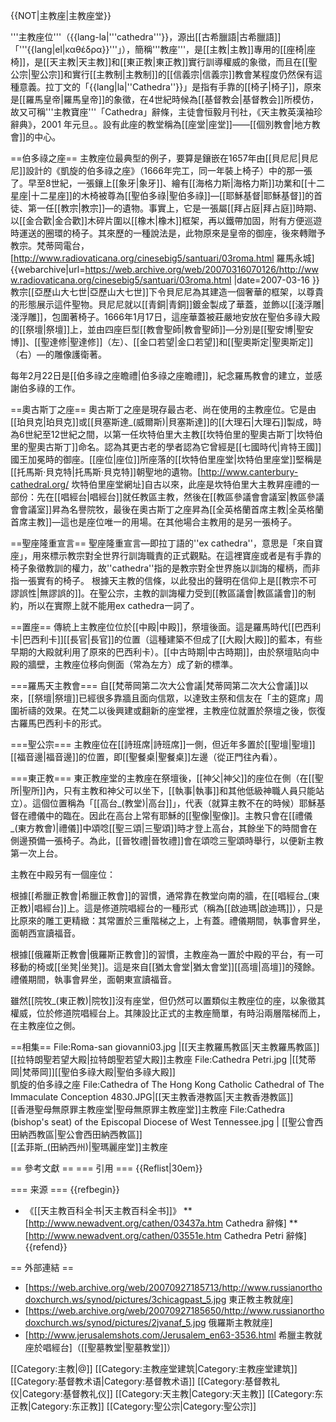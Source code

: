 {{NOT|主教座|主教座堂}}

'''主教座位'''（{{lang-la|'''cathedra'''}}，源出[[古希臘語|古希臘語]]「'''{{lang|el|καθέδρα}}'''」），簡稱'''教座'''，是[[主教|主教]]專用的[[座椅|座椅]]，是[[天主教|天主教]]和[[東正教|東正教]]實行訓導權威的象徵，而且在[[聖公宗|聖公宗]]和實行[[主教制|主教制]]的[[信義宗|信義宗]]教會某程度仍然保有這種意義。拉丁文的「{{lang|la|''Cathedra''}}」是指有手靠的[[椅子|椅子]]，原來是[[羅馬皇帝|羅馬皇帝]]的象徵，在4世紀時候為[[基督教会|基督教会]]所模仿，故又可稱'''主教寶座'''<ref>「Cathedra」辭條，主徒會恒毅月刊社，《天主教英漢袖珍辭典》，2001 年元旦。</ref>。設有此座的教堂稱為[[座堂|座堂]]——[[個別教會|地方教會]]的中心。

==伯多祿之座==
主教座位最典型的例子，要算是鑲嵌在1657年由[[貝尼尼|貝尼尼]]設計的《凱旋的伯多祿之座》（1666年完工，同一年裝上椅子）中的那一張了。早至8世紀，一張鑲上[[象牙|象牙]]、繪有[[海格力斯|海格力斯]]功業和[[十二星座|十二星座]]的木椅被尊為[[聖伯多祿|聖伯多祿]]—[[耶穌基督|耶穌基督]]的首徒、第一任[[教宗|教宗]]—的遺物。事實上，它是一張屬[[拜占庭|拜占庭]]時期、以[[金合歡|金合歡]]木碎片圍以[[橡木|橡木]]框架，再以鐵帶加固，附有方便巡遊時運送的圈環的椅子。其來歷的一種說法是，此物原來是皇帝的御座，後來轉贈予教宗。<ref>梵蒂岡電台，[http://www.radiovaticana.org/cinesebig5/santuari/03roma.html 羅馬永城] {{webarchive|url=https://web.archive.org/web/20070316070126/http://www.radiovaticana.org/cinesebig5/santuari/03roma.html |date=2007-03-16 }}</ref>教宗[[亞歷山大七世|亞歷山大七世]]下令貝尼尼為其建造一個奢華的框架，以尊貴的形態展示這件聖物。貝尼尼就以[[青銅|青銅]]鍍金製成了華蓋，並飾以[[淺浮雕|淺浮雕]]，包圍著椅子。1666年1月17日，這座華蓋被莊嚴地安放在聖伯多祿大殿的[[祭壇|祭壇]]上，並由四座巨型[[教會聖師|教會聖師]]—分別是[[聖安博|聖安博]]、[[聖達修|聖達修]]（左）、[[金口若望|金口若望]]和[[聖奧斯定|聖奧斯定]]（右）—的雕像護衛著。

每年2月22日是[[伯多祿之座瞻禮|伯多祿之座瞻禮]]，紀念羅馬教會的建立，並感謝伯多祿的工作。

==奧古斯丁之座==
奧古斯丁之座是現存最古老、尚在使用的主教座位。它是由[[珀貝克|珀貝克]]或[[貝塞斯達_(威爾斯)|貝塞斯達]]的[[大理石|大理石]]製成，時為6世紀至12世紀之間，以第一任坎特伯里大主教[[坎特伯里的聖奧古斯丁|坎特伯里的聖奧古斯丁]]命名。認為其更古老的學者認為它曾經是[[七國時代|肯特王國]]國王加冕時的御座。[[座位|座位]]所座落的[[坎特伯里座堂|坎特伯里座堂]]堅稱是[[托馬斯·貝克特|托馬斯·貝克特]]朝聖地的遺物。<ref>[http://www.canterbury-cathedral.org/ 坎特伯里座堂網址]</ref>自古以來，此座是坎特伯里大主教昇座禮的一部份：先在[[唱經台|唱經台]]就任教區主教，然後在[[教區參議會會議室|教區參議會會議室]]昇為名譽院牧，最後在奧古斯丁之座昇為[[全英格蘭首席主教|全英格蘭首席主教]]—這也是座位唯一的用場。在其他場合主教用的是另一張椅子。

==聖座隆重宣言==
聖座隆重宣言—即拉丁語的''ex cathedra''，意思是「來自寶座」，用來標示教宗對全世界行訓誨職責的正式觀點。在這裡寶座或者是有手靠的椅子象徵教訓的權力，故''cathedra''指的是教宗對全世界施以訓誨的權柄，而非指一張實有的椅子。 根據天主教的信條，以此發出的聲明在信仰上是[[教宗不可謬誤性|無謬誤的]]。在聖公宗，主教的訓誨權力受到[[教區議會|教區議會]]的制約，所以在實際上就不能用ex cathedra一詞了。

==置座==
傳統上主教座位位於[[中殿|中殿]]，祭壇後面。這是羅馬時代[[巴西利卡|巴西利卡]][[長官|長官]]的位置（這種建築不但成了[[大殿|大殿]]的藍本，有些早期的大殿就利用了原來的巴西利卡）。[[中古時期|中古時期]]，由於祭壇貼向中殿的牆壁，主教座位移向側面（常為左方）成了新的標準。

===羅馬天主教會===
自[[梵蒂岡第二次大公會議|梵蒂岡第二次大公會議]]以來，[[祭壇|祭壇]]已經很多靠牆且面向信眾，以達致主祭和信友在「主的筵席」周圍祈禱的效果。在梵二以後興建或翻新的座堂裡，主教座位就置於祭壇之後，恢復古羅馬巴西利卡的形式。

===聖公宗===
主教座位在[[詩班席|詩班席]]一側，但近年多置於[[聖壇|聖壇]][[福音邊|福音邊]]的位置，即[[聖餐桌|聖餐桌]]左邊（從正門往內看）。

===東正教===
東正教座堂的主教座在祭壇後，[[神父|神父]]的座位在側（在[[聖所|聖所]]內，只有主教和神父可以坐下，[[執事|執事]]和其他低級神職人員只能站立）。這個位置稱為「[[高台_(教堂)|高台]]」，代表（就算主教不在的時候）耶穌基督在禮儀中的臨在。因此在高台上常有耶穌的[[聖像|聖像]]。主教只會在[[禮儀_(東方教會)|禮儀]]中頌唸[[聖三頌|三聖頌]]時才登上高台，其餘坐下的時間會在側邊預備一張椅子。為此，[[晉牧禮|晉牧禮]]會在頌唸三聖頌時舉行，以便新主教第一次上台。

主教在中殿另有一個座位：

根據[[希臘正教會|希臘正教會]]的習慣，通常靠在教堂向南的牆，在[[唱經台_(東正教)|唱經台]]上。這是修道院唱經台的一種形式（稱為[[啟迪瑪|啟迪瑪]]），只是比原來的雕工更精緻：其常置於三重階梯之上，上有蓋。禮儀期間，執事會昇坐，面朝西宣讀福音。

根據[[俄羅斯正教會|俄羅斯正教會]]的習慣，主教座為一置於中殿的平台，有一可移動的椅或[[坐凳|坐凳]]。這是來自[[猶太會堂|猶太會堂]][[高壇|高壇]]的殘餘。禮儀期間，執事會昇坐，面朝東宣讀福音。

雖然[[院牧_(東正教)|院牧]]沒有座堂，但仍然可以置類似主教座位的座，以象徵其權威，位於修道院唱經台上。其陳設比正式的主教座簡單，有時沿兩層階梯而上，在主教座位之側。

==相集==
<gallery>
File:Roma-san giovanni03.jpg |[[天主教羅馬教區|天主教羅馬教區]]<br>[[拉特朗聖若望大殿|拉特朗聖若望大殿]]主教座
File:Cathedra Petri.jpg |[[梵蒂岡|梵蒂岡]][[聖伯多祿大殿|聖伯多祿大殿]]<br>凱旋的伯多祿之座
File:Cathedra of The Hong Kong Catholic Cathedral of The Immaculate Conception 4830.JPG|[[天主教香港教區|天主教香港教區]]<br>[[香港聖母無原罪主教座堂|聖母無原罪主教座堂]]主教座
File:Cathedra (bishop's seat) of the Episcopal Diocese of West Tennessee.jpg | [[聖公會西田納西教區|聖公會西田納西教區]]<br>[[孟菲斯_(田納西州)|聖瑪麗座堂]]主教座
</gallery>

== 參考文獻 ==
=== 引用 ===
{{Reflist|30em}}

=== 来源 ===
{{refbegin}}
* 《[[天主教百科全书|天主教百科全书]]》
** [http://www.newadvent.org/cathen/03437a.htm Cathedra 辭條]
** [http://www.newadvent.org/cathen/03551e.htm Cathedra Petri 辭條]
{{refend}}

== 外部連結 ==
* [https://web.archive.org/web/20070927185713/http://www.russianorthodoxchurch.ws/synod/pictures/3chicagpast_5.jpg 東正教主教就座]
* [https://web.archive.org/web/20070927185650/http://www.russianorthodoxchurch.ws/synod/pictures/2jvanaf_5.jpg 俄羅斯主教就座]
* [http://www.jerusalemshots.com/Jerusalem_en63-3536.html 希臘主教就座於唱經台]（[[聖墓教堂|聖墓教堂]]）

[[Category:主教|@]]
[[Category:主教座堂建筑|Category:主教座堂建筑]]
[[Category:基督教术语|Category:基督教术语]]
[[Category:基督教礼仪|Category:基督教礼仪]]
[[Category:天主教|Category:天主教]]
[[Category:东正教|Category:东正教]]
[[Category:聖公宗|Category:聖公宗]]